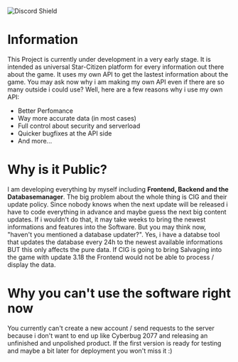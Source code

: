 ![Discord Shield](https://discordapp.com/api/guilds/[1017028373832290375]/widget.png?style=shield)

# Information

This Project is currently under development in a very early stage. It is intended as universal Star-Citizen platform for every information out there about the game. It uses my own API to get the lastest information about the game. You may ask now why i am making my own API even if there are so many outside i could use? Well, here are a few reasons why i use my own API:
* Better Perfomance
* Way more accurate data (in most cases)
* Full control about security and serverload
* Quicker bugfixes at the API side
* And more...

# Why is it Public?

I am developing everything by myself including **Frontend, Backend and the Databasemanager**. The big problem about the whole thing is CIG and their update policy. Since nobody knows when the next update will be released i have to code everything in advance and maybe guess the next big content updates. If i wouldn't do that, it may take weeks to bring the newest informations and features into the Software. 
But you may think now, "haven't you mentioned a database updater?". Yes, i have a databse tool that updates the database every 24h to the newest available informations BUT this only affects the pure data. If CIG is going to bring Salvaging into the game with update 3.18 the Frontend would not be able to process / display the data.

# Why you can't use the software right now

You currently can't create a new account / send requests to the server because i don't want to end up like Cyberbug 2077 and releasing an unfinished and unpolished product. If the first version is ready for testing and maybe a bit later for deployment you won't miss it :)
